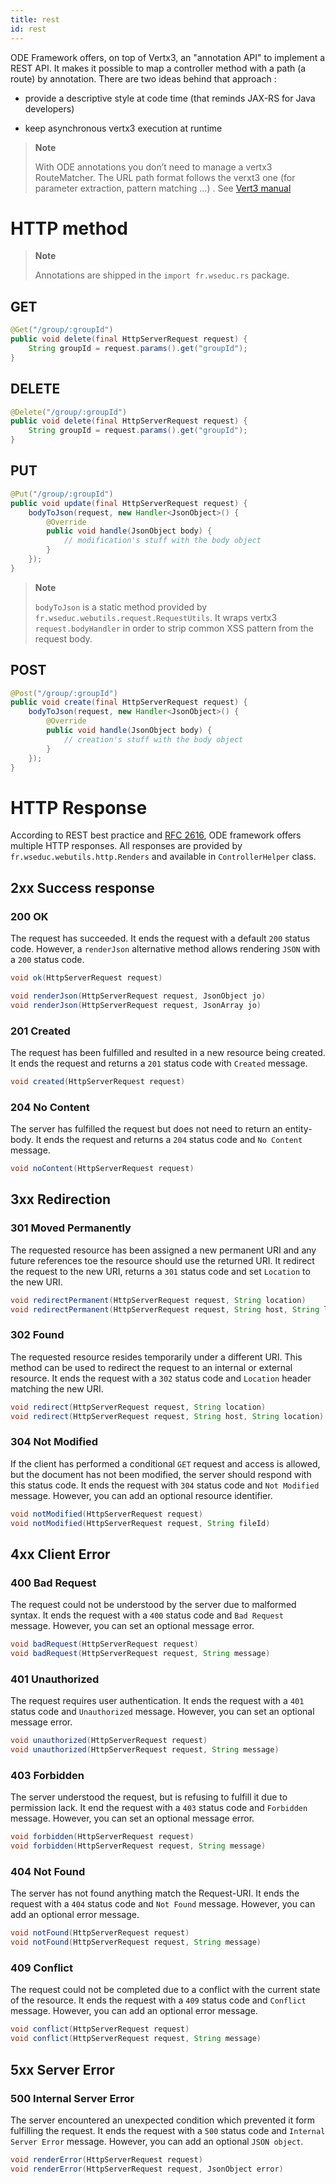 ```yaml
---
title: rest
id: rest
---
```

ODE Framework offers, on top of Vertx3, an "annotation API" to implement a REST API. It makes it possible to map a controller method with a path (a route) by annotation. There are two ideas behind that approach :

-   provide a descriptive style at code time (that reminds JAX-RS for Java developers)

-   keep asynchronous vertx3 execution at runtime

> **Note**
>
> With ODE annotations you don’t need to manage a vertx3 RouteMatcher. The URL path format follows the verxt3 one (for parameter extraction, pattern matching …​) . See [Vert3 manual](http://vertx.io./)

# HTTP method

> **Note**
>
> Annotations are shipped in the `import fr.wseduc.rs` package.

## GET

``` java
@Get("/group/:groupId")
public void delete(final HttpServerRequest request) {
    String groupId = request.params().get("groupId");
}
```

## DELETE

``` java
@Delete("/group/:groupId")
public void delete(final HttpServerRequest request) {
    String groupId = request.params().get("groupId");
}
```

## PUT

``` java
@Put("/group/:groupId")
public void update(final HttpServerRequest request) {
    bodyToJson(request, new Handler<JsonObject>() {
        @Override
        public void handle(JsonObject body) {
            // modification's stuff with the body object
        }
    });
}
```

> **Note**
>
> `bodyToJson` is a static method provided by `fr.wseduc.webutils.request.RequestUtils`. It wraps vertx3 `request.bodyHandler` in order to strip common XSS pattern from the request body.

## POST

``` java
@Post("/group/:groupId")
public void create(final HttpServerRequest request) {
    bodyToJson(request, new Handler<JsonObject>() {
        @Override
        public void handle(JsonObject body) {
            // creation's stuff with the body object
        }
    });
}
```

# HTTP Response

According to REST best practice and [RFC 2616](https://www.ietf.org/rfc/rfc2616.txt), ODE framework offers multiple HTTP responses. All responses are provided by `fr.wseduc.webutils.http.Renders` and available in `ControllerHelper` class.

## 2xx Success response

### 200 OK

The request has succeeded. It ends the request with a default `200` status code. However, a `renderJson` alternative method allows rendering `JSON` with a `200` status code.

``` java
void ok(HttpServerRequest request)

void renderJson(HttpServerRequest request, JsonObject jo)
void renderJson(HttpServerRequest request, JsonArray jo)
```

### 201 Created

The request has been fulfilled and resulted in a new resource being created. It ends the request and returns a `201` status code with `Created` message.

``` java
void created(HttpServerRequest request)
```

### 204 No Content

The server has fulfilled the request but does not need to return an entity-body. It ends the request and returns a `204` status code and `No Content` message.

``` java
void noContent(HttpServerRequest request)
```

## 3xx Redirection

### 301 Moved Permanently

The requested resource has been assigned a new permanent URI and any future references toe the resource should use the returned URI. It redirect the request to the new URI, returns a `301` status code and set `Location` to the new URI.

``` java
void redirectPermanent(HttpServerRequest request, String location)
void redirectPermanent(HttpServerRequest request, String host, String location)
```

### 302 Found

The requested resource resides temporarily under a different URI. This method can be used to redirect the request to an internal or external resource. It ends the request with a `302` status code and `Location` header matching the new URI.

``` java
void redirect(HttpServerRequest request, String location)
void redirect(HttpServerRequest request, String host, String location)
```

### 304 Not Modified

If the client has performed a conditional `GET` request and access is allowed, but the document has not been modified, the server should respond with this status code. It ends the request with `304` status code and `Not Modified` message. However, you can add an optional resource identifier.

``` java
void notModified(HttpServerRequest request)
void notModified(HttpServerRequest request, String fileId)
```

## 4xx Client Error

### 400 Bad Request

The request could not be understood by the server due to malformed syntax. It ends the request with a `400` status code and `Bad Request` message. However, you can set an optional message error.

``` java
void badRequest(HttpServerRequest request)
void badRequest(HttpServerRequest request, String message)
```

### 401 Unauthorized

The request requires user authentication. It ends the request with a `401` status code and `Unauthorized` message. However, you can set an optional message error.

``` java
void unauthorized(HttpServerRequest request)
void unauthorized(HttpServerRequest request, String message)
```

### 403 Forbidden

The server understood the request, but is refusing to fulfill it due to permission lack. It end the request with a `403` status code and `Forbidden` message. However, you can set an optional message error.

``` java
void forbidden(HttpServerRequest request)
void forbidden(HttpServerRequest request, String message)
```

### 404 Not Found

The server has not found anything match the Request-URI. It ends the request with a `404` status code and `Not Found` message. However, you can add an optional error message.

``` java
void notFound(HttpServerRequest request)
void notFound(HttpServerRequest request, String message)
```

### 409 Conflict

The request could not be completed due to a conflict with the current state of the resource. It ends the request with a `409` status code and `Conflict` message. However, you can add an optional error message.

``` java
void conflict(HttpServerRequest request)
void conflict(HttpServerRequest request, String message)
```

## 5xx Server Error

### 500 Internal Server Error

The server encountered an unexpected condition which prevented it form fulfilling the request. It ends the request with a `500` status code and `Internal Server Error` message. However, you can add an optional `JSON object`.

``` java
void renderError(HttpServerRequest request)
void renderError(HttpServerRequest request, JsonObject error)
```
